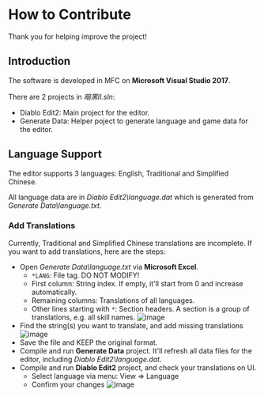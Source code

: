 # How to Contribute

Thank you for helping improve the project!

## Introduction

The software is developed in MFC on **Microsoft Visual Studio 2017**.

There are 2 projects in *暗黑II.sln*:

* Diablo Edit2: Main project for the editor.
* Generate Data: Helper poject to generate language and game data for the editor.

## Language Support

The editor supports 3 languages: English, Traditional and Simplified Chinese.

All language data are in *Diablo Edit2\language.dat* which is generated from *Generate Data\language.txt*.

### Add Translations

Currently, Traditional and Simplified Chinese translations are incomplete. If you want to add translations, here are the steps:

* Open *Generate Data\language.txt* via **Microsoft Excel**.
  * `*LANG`: File tag. DO NOT MODIFY!
  * First column: String index. If empty, it'll start from 0 and increase automatically.
  * Remaining columns: Translations of all languages.
  * Other lines starting with `*`: Section headers. A section is a group of translations, e.g. all skill names.
  ![image](https://user-images.githubusercontent.com/8170176/166330206-ddefe7b4-dc93-4686-a263-8e7036b75a56.png)
* Find the string(s) you want to translate, and add missing translations
  ![image](https://user-images.githubusercontent.com/8170176/166332112-dec1ade3-6bc2-426a-9514-051a2bc62e06.png)
* Save the file and KEEP the original format.
* Compile and run **Generate Data** project. It'll refresh all data files for the editor, including *Diablo Edit2\language.dat*.
* Compile and run **Diablo Edit2** project, and check your translations on UI.
  * Select language via menu: View => Language
  * Confirm your changes
  ![image](https://user-images.githubusercontent.com/8170176/166332972-f10ceafe-b2fb-43bd-8651-0fb4b784f8c2.png)

